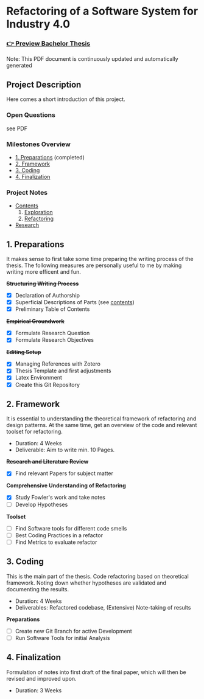 # Refactoring of a Software System for Industry 4.0
<!-- ### [👉 Preview Bachelor Thesis](thesis.pdf) -->
### [👉 Preview Bachelor Thesis](https://github.com/fabian-gubler/bachelor-thesis/raw/main/thesis.pdf)

Note: This PDF document is continuously updated and automatically generated

## Project Description
Here comes a short introduction of this project.

### Open Questions
see PDF

### Milestones Overview
- [1. Preparations](#1.-Preparations) (completed)
- [2. Framework](#2.-Framework)
- [3. Coding](#3.-Coding)
- [4. Finalization](#3.-Finalization)

### Project Notes
- [Contents](https://github.com/fabian-gubler/bachelor-thesis/blob/main/notes/contents/overview.md)
	1. [Exploration](https://github.com/fabian-gubler/bachelor-thesis/blob/main/notes/contents/1-exploration.md)
	2. [Refactoring](https://github.com/fabian-gubler/bachelor-thesis/blob/main/notes/contents/2-refactoring.md)
- [Research](https://github.com/fabian-gubler/bachelor-thesis/blob/main/notes/research.md)

## 1. Preparations
It makes sense to first take some time preparing the writing process of the thesis.
The following measures are personally useful to me by making writing more efficent and fun.

~~**Structuring Writing Process**~~
- [x] Declaration of Authorship
- [x] Superficial Descriptions of Parts (see [contents](https://github.com/fabian-gubler/bachelor-thesis/blob/main/notes/contents/overview.md))
- [x] Preliminary Table of Contents

~~**Empirical Groundwork**~~
- [x] Formulate Research Question
- [x] Formulate Research Objectives

~~**Editing Setup**~~
- [x] Managing References with Zotero
- [x] Thesis Template and first adjustments
- [x] Latex Environment
- [x] Create this Git Repository

## 2. Framework
It is essential to understanding the theoretical framework of refactoring and design patterns. At the same time, get an overview of the code and relevant toolset for refactoring.
- Duration: 4 Weeks
- Deliverable: Aim to write min. 10 Pages.

~~**Research and Literature Review**~~
- [x] Find relevant Papers for subject matter

**Comprehensive Understanding of Refactoring**
- [x] Study Fowler's work and take notes
- [ ] Develop Hypotheses

**Toolset**
- [ ] Find Software tools for different code smells
- [ ] Best Coding Practices in a refactor
- [ ] Find Metrics to evaluate refactor

## 3. Coding
This is the main part of the thesis. Code refactoring based on theoretical framework. Noting down whether hypotheses are validated and documenting the results.
- Duration: 4 Weeks
- Deliverables: Refactored codebase, (Extensive) Note-taking of results

**Preparations**
- [ ] Create new Git Branch for active Development
- [ ] Run Software Tools for initial Analysis

## 4. Finalization
Formulation of notes into first draft of the final paper, which will then be revised and improved upon.
- Duration: 3 Weeks
